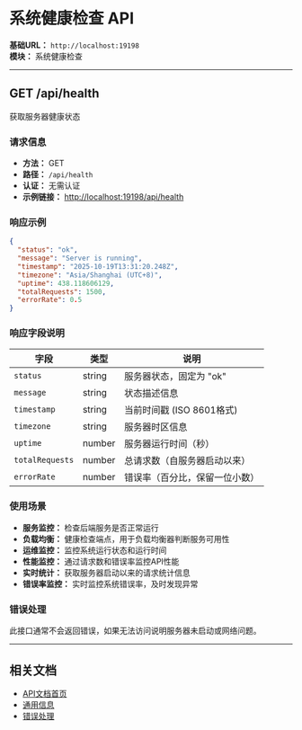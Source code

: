 # 系统健康检查 API

**基础URL：** `http://localhost:19198`  
**模块：** 系统健康检查

---

## GET /api/health

获取服务器健康状态

### 请求信息
- **方法：** GET
- **路径：** `/api/health`
- **认证：** 无需认证
- **示例链接：** [http://localhost:19198/api/health](http://localhost:19198/api/health)

### 响应示例

```json
{
  "status": "ok",
  "message": "Server is running",
  "timestamp": "2025-10-19T13:31:20.248Z",
  "timezone": "Asia/Shanghai (UTC+8)",
  "uptime": 438.118606129,
  "totalRequests": 1500,
  "errorRate": 0.5
}
```

### 响应字段说明

| 字段 | 类型 | 说明 |
|------|------|------|
| `status` | string | 服务器状态，固定为 "ok" |
| `message` | string | 状态描述信息 |
| `timestamp` | string | 当前时间戳 (ISO 8601格式) |
| `timezone` | string | 服务器时区信息 |
| `uptime` | number | 服务器运行时间（秒） |
| `totalRequests` | number | 总请求数（自服务器启动以来） |
| `errorRate` | number | 错误率（百分比，保留一位小数） |

### 使用场景

- **服务监控：** 检查后端服务是否正常运行
- **负载均衡：** 健康检查端点，用于负载均衡器判断服务可用性
- **运维监控：** 监控系统运行状态和运行时间
- **性能监控：** 通过请求数和错误率监控API性能
- **实时统计：** 获取服务器启动以来的请求统计信息
- **错误率监控：** 实时监控系统错误率，及时发现异常

### 错误处理

此接口通常不会返回错误，如果无法访问说明服务器未启动或网络问题。

---

## 相关文档

- [API文档首页](../README.md)
- [通用信息](../common.md)
- [错误处理](../common.md#错误处理)
